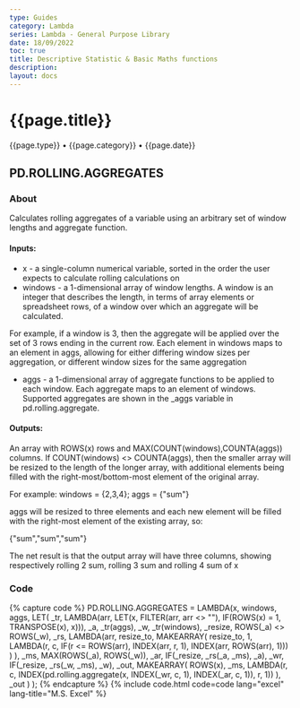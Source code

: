 ```yaml
---
type: Guides
category: Lambda
series: Lambda - General Purpose Library
date: 18/09/2022
toc: true
title: Descriptive Statistic & Basic Maths functions
description: 
layout: docs
---
```


# {{page.title}}
<time class="metadata" style="text-alstyleign:left"> {{page.type}} • {{page.category}} • {{page.date}}</time>

## PD.ROLLING.AGGREGATES

### About

Calculates rolling aggregates of a variable using an arbitrary set of window lengths and aggregate function.

#### Inputs:

  - x - a single-column numerical variable, sorted in the order the user expects to calculate rolling calculations on
  - windows - a 1-dimensional array of window lengths. A window is an integer that describes the length, in terms of array elements or spreadsheet rows, of a window over which an aggregate will be calculated. 
  
  For example, if a window is 3, then the aggregate will be applied over the set of 3 rows ending in the current row. Each element in windows maps to an element in aggs, allowing for either differing window sizes per aggregation, or different window sizes for the same aggregation
  - aggs - a 1-dimensional array of aggregate functions to be applied to each window. Each aggregate maps to an element of windows. Supported aggregates are shown in the _aggs variable in pd.rolling.aggregate. 

#### Outputs:

  An array with ROWS(x) rows and MAX(COUNT(windows),COUNTA(aggs)) columns. 
  If COUNT(windows) <> COUNTA(aggs), then the smaller array will be resized to the length of the longer array, with additional elements being filled with the right-most/bottom-most element of the original array. 
  
  For example: windows = {2,3,4}; aggs = {"sum"}
  
  aggs will be resized to three elements and each new element will be filled with the right-most element of the existing array, so:

  {"sum","sum","sum"}
  
  The net result is that the output array will have three columns, showing respectively rolling 2 sum, rolling 3 sum and rolling 4 sum of x


### Code

{% capture code %}
PD.ROLLING.AGGREGATES = LAMBDA(x, windows, aggs,
    LET(
        _tr, LAMBDA(arr, LET(x, FILTER(arr, arr <> ""), IF(ROWS(x) = 1, TRANSPOSE(x), x))),
        _a, _tr(aggs),
        _w, _tr(windows),
        _resize, ROWS(_a) <> ROWS(_w),
        _rs, LAMBDA(arr, resize_to,
            MAKEARRAY(
                resize_to,
                1,
                LAMBDA(r, c, IF(r <= ROWS(arr), INDEX(arr, r, 1), INDEX(arr, ROWS(arr), 1)))
            )
        ),
        _ms, MAX(ROWS(_a), ROWS(_w)),
        _ar, IF(_resize, _rs(_a, _ms), _a),
        _wr, IF(_resize, _rs(_w, _ms), _w),
        _out, MAKEARRAY(
            ROWS(x),
            _ms,
            LAMBDA(r, c, INDEX(pd.rolling.aggregate(x, INDEX(_wr, c, 1), INDEX(_ar, c, 1)), r, 1))
        ),
        _out
    )
);
{% endcapture %}
{% include code.html code=code lang="excel" lang-title="M.S. Excel" %}